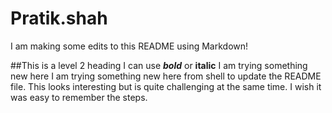 # Pratik.shah

I am making some edits to this README using Markdown!

##This is a level 2 heading
I can use ***bold*** or **italic**
I am trying something new here
I am trying something new here from shell to update the README file.
This looks interesting but is quite challenging at the same time. I wish it was easy to remember the steps.
